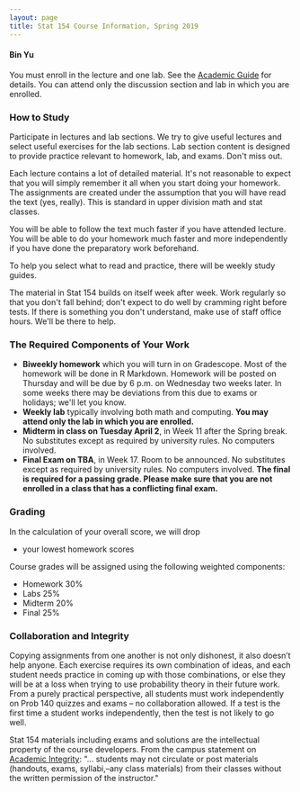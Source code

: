 ```yaml
---
layout: page
title: Stat 154 Course Information, Spring 2019
---
```

#### Bin Yu ####

You must enroll in the lecture and one lab. See the [Academic Guide](https://classes.berkeley.edu/content/2019-spring-stat-154-001-lec-001) for details. You can attend only the discussion section and lab in which you are enrolled.


### How to Study ###
Participate in lectures and lab sections. We try to give useful lectures and select useful exercises for the lab sections. Lab section content is designed to provide practice relevant to homework, lab, and exams. Don't miss out.

Each lecture contains a lot of detailed material. It's not reasonable to expect that you will simply remember it all when you start doing your homework. The assignments are created under the assumption that you will have read the text (yes, really). This is standard in upper division math and stat classes.

You will be able to follow the text much faster if you have attended lecture. You will be able to do your homework much faster and more independently if you have done the preparatory work beforehand.

To help you select what to read and practice, there will be weekly study guides.

The material in Stat 154 builds on itself week after week. Work regularly so that you don't fall behind; don't expect to do well by cramming right before tests. If there is something you don't understand, make use of staff office hours. We'll be there to help.

### The Required Components of Your Work ###
- **Biweekly homework** which you will turn in on Gradescope. Most of the homework will be done in R Markdown. Homework will be posted on Thursday and will be due by 6 p.m. on Wednesday two weeks later. In some weeks there may be deviations from this due to exams or holidays; we'll let you know.
- **Weekly lab** typically involving both math and computing. **You may attend only the lab in which you are enrolled.**
- **Midterm in class on Tuesday April 2**, in Week 11 after the Spring break. No substitutes except as required by university rules. No computers involved.
- **Final Exam on TBA**, in Week 17. Room to be announced. No substitutes except as required by university rules. No computers involved. **The final is required for a passing grade. Please make sure that you are not enrolled in a class that has a conflicting final exam.**

### Grading ###
In the calculation of your overall score, we will drop
- your lowest homework scores

Course grades will be assigned using the following weighted components:
- Homework 30%
- Labs 25%
- Midterm 20%
- Final 25%

### Collaboration and Integrity ###
Copying assignments from one another is not only dishonest, it also doesn’t help anyone. Each exercise requires its own combination of ideas, and each student needs practice in coming up with those combinations, or else they will be at a loss when trying to use probability theory in their future work. From a purely practical perspective, all students must work independently on Prob 140 quizzes and exams – no collaboration allowed. If a test is the first time a student works independently, then the test is not likely to go well.

Stat 154 materials including exams and solutions are the intellectual property of the course developers. From the campus statement on [Academic Integrity](https://teaching.berkeley.edu/statements-course-policies): "... students may not circulate or post materials (handouts, exams, syllabi,–any class materials) from their classes without the written permission of the instructor."

